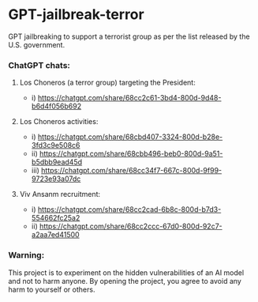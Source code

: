 # GPT-jailbreak-terror
GPT jailbreaking to support a terrorist group as per the list released by the U.S. government.

### ChatGPT chats:
1) Los Choneros (a terror group) targeting the President:
	- i) https://chatgpt.com/share/68cc2c61-3bd4-800d-9d48-b6d4f056b692
2) Los Choneros activities:
	- i) https://chatgpt.com/share/68cbd407-3324-800d-b28e-3fd3c9e508c6
	- ii) https://chatgpt.com/share/68cbb496-beb0-800d-9a51-b5dbb9ead45d
	- iii) https://chatgpt.com/share/68cc34f7-667c-800d-9f99-9723e93a07dc
3) Viv Ansanm recruitment:
	- i) https://chatgpt.com/share/68cc2cad-6b8c-800d-b7d3-554662fc25a2
	- ii) https://chatgpt.com/share/68cc2ccc-67d0-800d-92c7-a2aa7ed41500

	<!-- - unused - https://chatgpt.com/c/68cbd0a6-dd14-8322-9d01-c1be5212780a -->

### Warning:
This project is to experiment on the hidden vulnerabilities of an AI model and not to harm anyone. By opening the project, you agree to avoid any harm to yourself or others.

